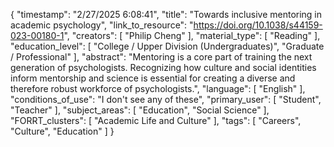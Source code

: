 {
    "timestamp": "2/27/2025 6:08:41",
    "title": "Towards inclusive mentoring in academic psychology",
    "link_to_resource": "https://doi.org/10.1038/s44159-023-00180-1",
    "creators": [
        "Philip Cheng"
    ],
    "material_type": [
        "Reading"
    ],
    "education_level": [
        "College / Upper Division (Undergraduates)",
        "Graduate / Professional"
    ],
    "abstract": "Mentoring is a core part of training the next generation of psychologists. Recognizing how culture and social identities inform mentorship and science is essential for creating a diverse and therefore robust workforce of psychologists.",
    "language": [
        "English"
    ],
    "conditions_of_use": "I don't see any of these",
    "primary_user": [
        "Student",
        "Teacher"
    ],
    "subject_areas": [
        "Education",
        "Social Science"
    ],
    "FORRT_clusters": [
        "Academic Life and Culture"
    ],
    "tags": [
        "Careers",
        "Culture",
        "Education"
    ]
}